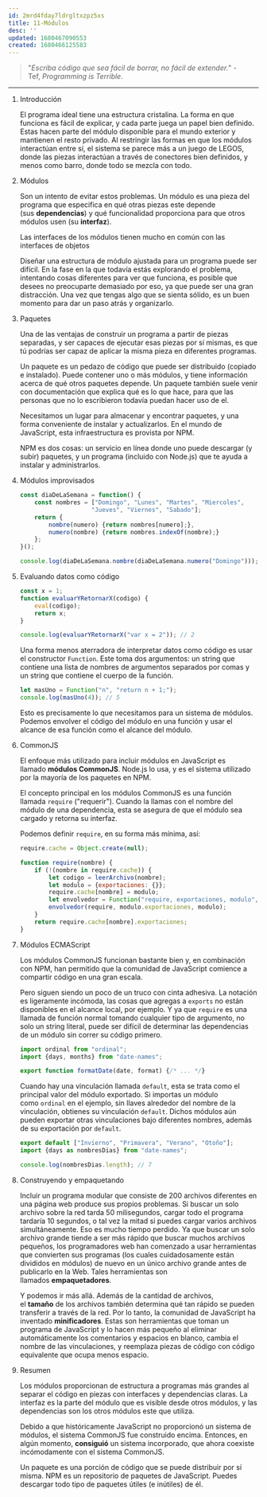 ```yaml
---
id: 2mrd4fday7ldrgltxzpz5xs
title: 11-Módulos
desc: ''
updated: 1680467090553
created: 1680466125583
---
```


> "*Escriba código que sea fácil de borrar, no fácil de extender.*" - Tef, *Programming is Terrible*.

---

1. Introducción

    El programa ideal tiene una estructura cristalina. La forma en que funciona es fácil de explicar, y cada parte juega un papel bien definido. Estas hacen parte del módulo disponible para el mundo exterior y mantienen el resto privado. Al restringir las formas en que los módulos interactúan entre sí, el sistema se parece más a un juego de LEGOS, donde las piezas interactúan a través de conectores bien definidos, y menos como barro, donde todo se mezcla con todo.

2. Módulos

    Son un intento de evitar estos problemas. Un módulo es una pieza del programa que especifica en qué otras piezas este depende (sus **dependencias**) y qué funcionalidad proporciona para que otros módulos usen (su **interfaz**).

    Las interfaces de los módulos tienen mucho en común con las interfaces de objetos

    Diseñar una estructura de módulo ajustada para un programa puede ser difícil. En la fase en la que todavía estás explorando el problema, intentando cosas diferentes para ver que funciona, es posible que desees no preocuparte demasiado por eso, ya que puede ser una gran distracción. Una vez que tengas algo que se sienta sólido, es un buen momento para dar un paso atrás y organizarlo.

3. Paquetes

    Una de las ventajas de construir un programa a partir de piezas separadas, y ser capaces de ejecutar esas piezas por sí mismas, es que tú podrías ser capaz de aplicar la misma pieza en diferentes programas.

    Un paquete es un pedazo de código que puede ser distribuido (copiado e instalado). Puede contener uno o más módulos, y tiene información acerca de qué otros paquetes depende. Un paquete también suele venir con documentación que explica qué es lo que hace, para que las personas que no lo escribieron todavía puedan hacer uso de el.

    Necesitamos un lugar para almacenar y encontrar paquetes, y una forma conveniente de instalar y actualizarlos. En el mundo de JavaScript, esta infraestructura es provista por NPM.

    NPM es dos cosas: un servicio en línea donde uno puede descargar (y subir) paquetes, y un programa (incluido con Node.js) que te ayuda a instalar y administrarlos.

4. Módulos improvisados

    ```javascript
    const diaDeLaSemana = function() {
        const nombres = ["Domingo", "Lunes", "Martes", "Miercoles",
                        "Jueves", "Viernes", "Sabado"];
        return {
            nombre(numero) {return nombres[numero];},
            numero(nombre) {return nombres.indexOf(nombre);}
        };
    }();

    console.log(diaDeLaSemana.nombre(diaDeLaSemana.numero("Domingo"))); // Domingo
    ```

5. Evaluando datos como código

    ```javascript
    const x = 1;
    function evaluarYRetornarX(codigo) {
        eval(codigo);
        return x;
    }

    console.log(evaluarYRetornarX("var x = 2")); // 2
    ```

    Una forma menos aterradora de interpretar datos como código es usar el constructor `Function`. Este toma dos argumentos: un string que contiene una lista de nombres de argumentos separados por comas y un string que contiene el cuerpo de la función.

    ```javascript
    let masUno = Function("n", "return n + 1;");
    console.log(masUno(4)); // 5
    ```

    Esto es precisamente lo que necesitamos para un sistema de módulos. Podemos envolver el código del módulo en una función y usar el alcance de esa función como el alcance del módulo.

6. CommonJS

    El enfoque más utilizado para incluir módulos en JavaScript es llamado **módulos CommonJS**. Node.js lo usa, y es el sistema utilizado por la mayoría de los paquetes en NPM.

    El concepto principal en los módulos CommonJS es una función llamada `require` ("requerir"). Cuando la llamas con el nombre del módulo de una dependencia, esta se asegura de que el módulo sea cargado y retorna su interfaz.

    Podemos definir `require`, en su forma más mínima, así:

    ```javascript
    require.cache = Object.create(null);

    function require(nombre) {
        if (!(nombre in require.cache)) {
            let codigo = leerArchivo(nombre);
            let modulo = {exportaciones: {}};
            require.cache[nombre] = modulo;
            let envolvedor = Function("require, exportaciones, modulo", codigo);
            envolvedor(require, modulo.exportaciones, modulo);
        }
        return require.cache[nombre].exportaciones;
    }
    ```

7. Módulos ECMAScript

    Los módulos CommonJS funcionan bastante bien y, en combinación con NPM, han permitido que la comunidad de JavaScript comience a compartir código en una gran escala.

    Pero siguen siendo un poco de un truco con cinta adhesiva. La notación es ligeramente incómoda, las cosas que agregas a `exports` no están disponibles en el alcance local, por ejemplo. Y ya que `require` es una llamada de función normal tomando cualquier tipo de argumento, no solo un string literal, puede ser difícil de determinar las dependencias de un módulo sin correr su código primero.

    ```javascript
    import ordinal from "ordinal";
    import {days, months} from "date-names";

    export function formatDate(date, format) {/* ... */}
    ```

    Cuando hay una vinculación llamada `default`, esta se trata como el principal valor del módulo exportado. Si importas un módulo como `ordinal` en el ejemplo, sin llaves alrededor del nombre de la vinculación, obtienes su vinculación `default`. Dichos módulos aún pueden exportar otras vinculaciones bajo diferentes nombres, además de su exportación por `default`.

    ```javascript
    export default ["Invierno", "Primavera", "Verano", "Otoño"];
    import {days as nombresDias} from "date-names";

    console.log(nombresDias.length); // 7
    ```

8. Construyendo y empaquetando

    Incluir un programa modular que consiste de 200 archivos diferentes en una página web produce sus propios problemas. Si buscar un solo archivo sobre la red tarda 50 milisegundos, cargar todo el programa tardaría 10 segundos, o tal vez la mitad si puedes cargar varios archivos simultáneamente. Eso es mucho tiempo perdido. Ya que buscar un solo archivo grande tiende a ser más rápido que buscar muchos archivos pequeños, los programadores web han comenzado a usar herramientas que convierten sus programas (los cuales cuidadosamente están divididos en módulos) de nuevo en un único archivo grande antes de publicarlo en la Web. Tales herramientas son llamados **empaquetadores**.

    Y podemos ir más allá. Además de la cantidad de archivos, el **tamaño** de los archivos también determina qué tan rápido se pueden transferir a través de la red. Por lo tanto, la comunidad de JavaScript ha inventado **minificadores**. Estas son herramientas que toman un programa de JavaScript y lo hacen más pequeño al eliminar automáticamente los comentarios y espacios en blanco, cambia el nombre de las vinculaciones, y reemplaza piezas de código con código equivalente que ocupa menos espacio.

9. Resumen

    Los módulos proporcionan de estructura a programas más grandes al separar el código en piezas con interfaces y dependencias claras. La interfaz es la parte del módulo que es visible desde otros módulos, y las dependencias son los otros módulos este que utiliza.

    Debido a que históricamente JavaScript no proporcionó un sistema de módulos, el sistema CommonJS fue construido encima. Entonces, en algún momento, **consiguió** un sistema incorporado, que ahora coexiste incómodamente con el sistema CommonJS.

    Un paquete es una porción de código que se puede distribuir por sí misma. NPM es un repositorio de paquetes de JavaScript. Puedes descargar todo tipo de paquetes útiles (e inútiles) de él.